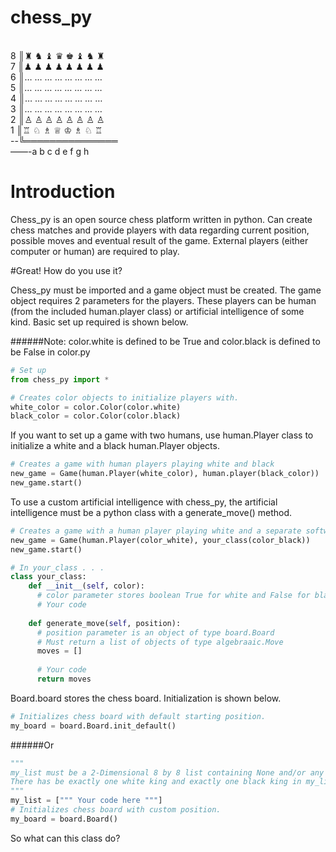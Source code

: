 # chess_py

<br />8 ║♜ ♞ ♝ ♛ ♚ ♝ ♞ ♜
<br />7 ║♟ ♟ ♟ ♟ ♟ ♟ ♟ ♟
<br />6 ║… … … … … … … …
<br />5 ║… … … … … … … …
<br />4 ║… … … … … … … …
<br />3 ║… … … … … … … …
<br />2 ║♙ ♙ ♙ ♙ ♙ ♙ ♙ ♙
<br />1 ║♖ ♘ ♗ ♕ ♔ ♗ ♘ ♖
<br />--╚═══════════════
<br />——-a b c d e f g h

# Introduction

Chess_py is an open source chess platform written in python. Can create chess matches and provide players with data regarding current position, possible moves and eventual result of the game. External players (either computer or human) are required to play.

#Great! How do you use it?

Chess_py must be imported and a game object must be created. The game object requires 2 parameters for the players. These players can be human (from the included human.player class) or artificial intelligence of some kind. Basic set up required is shown below.

######Note: color.white is defined to be True and color.black is defined to be False in color.py
```python
# Set up
from chess_py import *

# Creates color objects to initialize players with.
white_color = color.Color(color.white)
black_color = color.Color(color.black)
```
If you want to set up a game with two humans, use human.Player class to initialize a white and a black human.Player objects.


```python
# Creates a game with human players playing white and black
new_game = Game(human.Player(white_color), human.player(black_color))
new_game.start()
```

To use a custom artificial intelligence with chess_py, the artificial intelligence must be a python class with a generate_move() method.
```python
# Creates a game with a human player playing white and a separate software playing black
new_game = Game(human.Player(color_white), your_class(color_black))
new_game.start()

# In your_class . . . 
class your_class:
    def __init__(self, color):
      # color parameter stores boolean True for white and False for black.
      # Your code
    
    def generate_move(self, position):
      # position parameter is an object of type board.Board
      # Must return a list of objects of type algebraaic.Move
      moves = []
      
      # Your code
      return moves
```

Board.board stores the chess board. Initialization is shown below.
```python
# Initializes chess board with default starting position.
my_board = board.Board.init_default()
```
######Or
```python
"""
my_list must be a 2-Dimensional 8 by 8 list containing None and/or any of the built in piece classes.
There has be exactly one white king and exactly one black king in my_list.
"""
my_list = [""" Your code here """]
# Initializes chess board with custom position.
my_board = board.Board()
```
So what can this class do?
